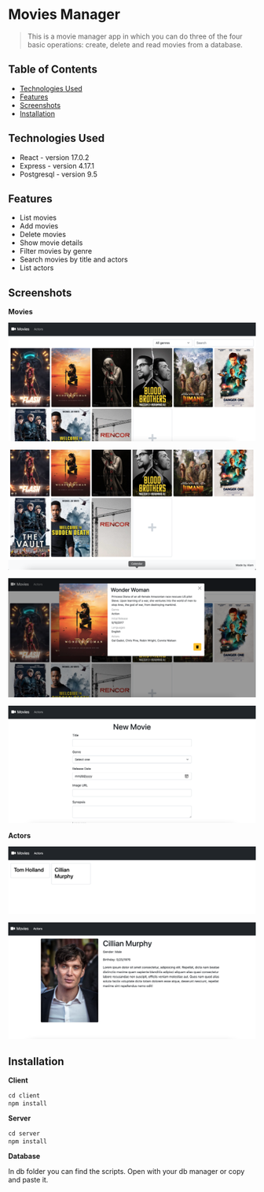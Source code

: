 # Movies Manager

> This is a movie manager app in which you can do three of the four basic operations: create, delete and read movies from a database.

## Table of Contents

- [Technologies Used](#technologies-used)
- [Features](#features)
- [Screenshots](#screenshots)
- [Installation](#setup)

## Technologies Used

- React - version 17.0.2
- Express - version 4.17.1
- Postgresql - version 9.5

## Features

- List movies
- Add movies
- Delete movies
- Show movie details
- Filter movies by genre
- Search movies by title and actors
- List actors

## Screenshots

**Movies**

![pic3](./pics/pic3.png)

![pic4](./pics/pic4.png)

![pic5](./pics/pic5.png)

![pic6](./pics/pic6.png)

**Actors**

![pic7](./pics/pic7.png)

![pic8](./pics/pic8.png)

## Installation

**Client**

```
cd client
npm install
```

**Server**

```
cd server
npm install
```

**Database**

In db folder you can find the scripts. Open with your db manager or copy and paste it.
